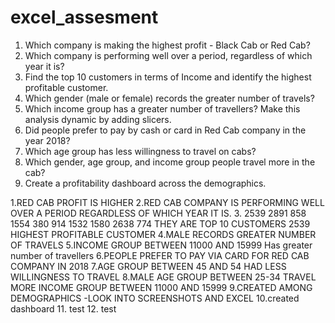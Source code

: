 # excel_assesment

1.	Which company is making the highest profit - Black Cab or Red Cab?
2.	Which company is performing well over a period, regardless of which year it is?
3.	Find the top 10 customers in terms of Income and identify the highest profitable customer.
4.	Which gender (male or female) records the greater number of travels?
5.	Which income group has a greater number of travellers? Make this analysis dynamic by adding slicers.
6.	Did people prefer to pay by cash or card in Red Cab company in the year 2018?
7.	Which age group has less willingness to travel on cabs?
8.	Which gender, age group, and income group people travel more in the cab?
9.	Create a profitability dashboard across the demographics.

1.RED CAB PROFIT IS HIGHER
2.RED CAB COMPANY IS PERFORMING WELL OVER A PERIOD REGARDLESS OF WHICH YEAR IT IS.
3.
2539
2891
858
1554
380
914
1532
1580
2638
774
 THEY ARE TOP 10 CUSTOMERS
2539 HIGHEST PROFITABLE CUSTOMER
4.MALE RECORDS GREATER NUMBER OF TRAVELS
5.INCOME GROUP BETWEEN 11000 AND 15999 Has greater number of travellers
6.PEOPLE PREFER TO PAY VIA CARD FOR RED CAB COMPANY IN 2018
7.AGE GROUP BETWEEN 45 AND 54 HAD LESS WILLINGNESS TO TRAVEL
8.MALE AGE GROUP BETWEEN 25-34 TRAVEL MORE INCOME GROUP BETWEEN 11000 AND 15999
9.CREATED AMONG DEMOGRAPHICS -LOOK INTO SCREENSHOTS AND EXCEL
10.created dashboard
11. test
12. test

